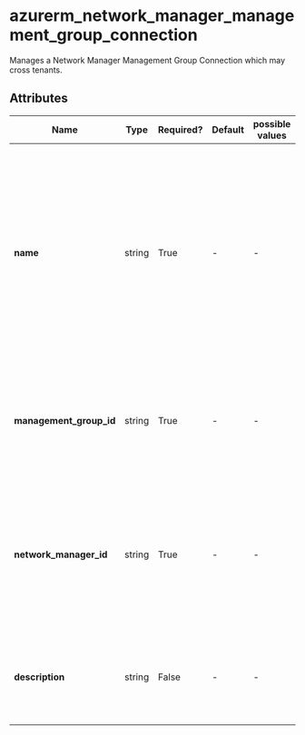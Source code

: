 # azurerm_network_manager_management_group_connection

Manages a Network Manager Management Group Connection which may cross tenants.

## Attributes

| Name | Type | Required? | Default  | possible values | Description |
| ---- | ---- | --------- | -------- | ----------- | ----------- |
| **name** | string | True | -  |  -  | Specifies the name which should be used for this Network Manager Management Group Connection. Changing this forces a new Network Manager Management Group Connection to be created. | 
| **management_group_id** | string | True | -  |  -  | Specifies the ID of the target Management Group. Changing this forces a new resource to be created. | 
| **network_manager_id** | string | True | -  |  -  | Specifies the ID of the Network Manager which the Management Group is connected to. Changing this forces a new resource to be created. | 
| **description** | string | False | -  |  -  | A description of the Network Manager Management Group Connection. | 

